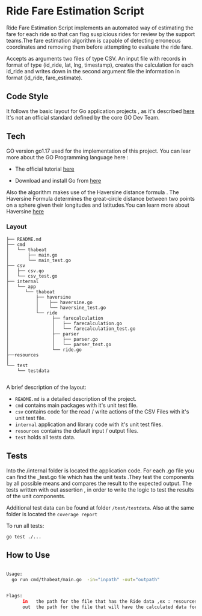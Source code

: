 # Ride Fare Estimation Script

Ride Fare Estimation Script implements an automated way of estimating the fare for each ride so that can flag
suspicious rides for review by the support teams.The fare estimation algorithm is capable of detecting erroneous
coordinates and removing them before attempting to evaluate the ride fare.

Accepts as arguments two files of type CSV. An input file with records in format of type
(id_ride, lat, lng, timestamp), creates the calculation for each id_ride and writes down in the second argument file the
information in format (id_ride, fare_estimate).

## Code Style

It follows the basic layout for Go application projects ,
as it's described [here](https://github.com/golang-standards/project-layout)
It's not an official standard defined by the core GO Dev Team.

## Tech

GO version go1.17 used for the implementation of this project.
You can lear more about the GO Programming language here :

 * The official tutorial [here](https://tour.golang.org/basics/1)

 * Download and install Go from [here](https://golang.org/doc/install)

Also the algorithm  makes use of the Haversine distance formula .
The Haversine Formula determines the great-circle distance between two points on a sphere given their
longitudes and latitudes.You can learn more about Haversine [here](https://en.wikipedia.org/wiki/Haversine_formula)

### Layout

```tree
├── README.md
├── cmd
│   └── thabeat
│       ├── main.go
│       └── main_test.go
├── csv
│   ├── csv.qo
│   └── csv_test.go
├── internal
│   └── app
│      └── thabeat
│          ├── haversine
│          │    ├── haversine.go
│          │    └── haversine_test.go
│          └── ride
│                ├── farecalculation
│                │   ├── farecalculation.go
│                │   └── farecalculation_test.go
│                ├── parser
│                │   ├── parser.go
│                │   └── parser_test.go
│                └── ride.go
├──resources
│
└── test
    └── testdata


```
A brief description of the layout:

* `README.md` is a detailed description of the project.
* `cmd` contains main packages with it's unit test file.
* `csv` contains code for the read / write actions of the CSV Files with it's unit test file.
* `internal` application and library code with it's unit test files.
* `resources` contains the default input / output files.
* `test` holds all tests data.


## Tests

Into the /internal folder is located the application code. For each .go file you can find the _test.go file
which has the unit tests .They test the  components by all possible means and compares the result to the
expected output. The tests written with out assertion , in order  to write the logic to test the results of the unit components.

Additional test data can be found at folder `/test/testdata`. Also at the same folder is located the `coverage report`

To run all tests:

```
go test ./...
```

## How to Use

```bash

Usage:
  go run cmd/thabeat/main.go  -in="inpath" -out="outpath"


Flags:
      in   the path for the file that has the Ride data ,ex : resources/input.csv
      out  the path for the file that will have the calculated data for each Ride , ex :resources/output.csv
```